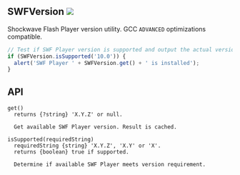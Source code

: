 ## SWFVersion ![](https://img.shields.io/github/release/syranide/swf-version.svg)

Shockwave Flash Player version utility. GCC `ADVANCED` optimizations compatible.

```js
// Test if SWF Player version is supported and output the actual version.
if (SWFVersion.isSupported('10.0')) {
  alert('SWF Player ' + SWFVersion.get() + ' is installed');
}
```

## API

```
get()
  returns {?string} 'X.Y.Z' or null.

  Get available SWF Player version. Result is cached.
```
```
isSupported(requiredString)
  requiredString {string} 'X.Y.Z', 'X.Y' or 'X'.
  returns {boolean} true if supported.

  Determine if available SWF Player meets version requirement.
```
